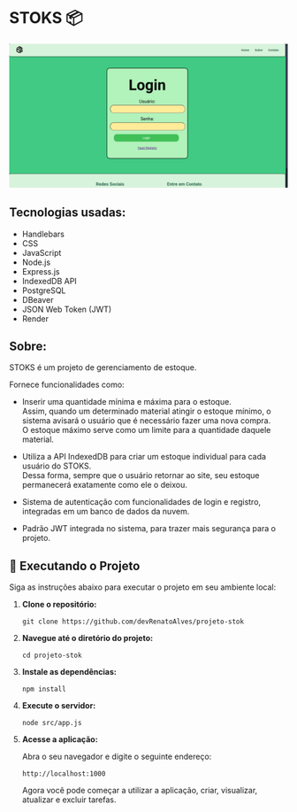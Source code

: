 # STOKS 📦

<img src="./src/public/imgs/print-stoks-git-hub.png" alt="Page Stoks">

## Tecnologias usadas:
- Handlebars
- CSS
- JavaScript
- Node.js
- Express.js
- IndexedDB API
- PostgreSQL
- DBeaver
- JSON Web Token (JWT)
- Render

## Sobre:
STOKS é um projeto de gerenciamento de estoque.

Fornece funcionalidades como:

- Inserir uma quantidade mínima e máxima para o estoque.  
  Assim, quando um determinado material atingir o estoque mínimo, o sistema avisará o usuário que é necessário fazer uma nova compra.  
  O estoque máximo serve como um limite para a quantidade daquele material.

- Utiliza a API IndexedDB para criar um estoque individual para cada usuário do STOKS.  
  Dessa forma, sempre que o usuário retornar ao site, seu estoque permanecerá exatamente como ele o deixou.

- Sistema de autenticação com funcionalidades de login e registro, integradas em um banco de dados da nuvem.

- Padrão JWT integrada no sistema, para trazer mais segurança para o projeto. 

## 🚀 Executando o Projeto

Siga as instruções abaixo para executar o projeto em seu ambiente local:

1. **Clone o repositório:**

   ```
   git clone https://github.com/devRenatoAlves/projeto-stok
   ```

2. **Navegue até o diretório do projeto:**

   ```
   cd projeto-stok
   ```

3. **Instale as dependências:**

   ```
   npm install
   ```

4. **Execute o servidor:**

   ```
   node src/app.js
   ```

5. **Acesse a aplicação:**

   Abra o seu navegador e digite o seguinte endereço:

   ```
   http://localhost:1000
   ```

   Agora você pode começar a utilizar a aplicação, criar, visualizar, atualizar e excluir tarefas.
